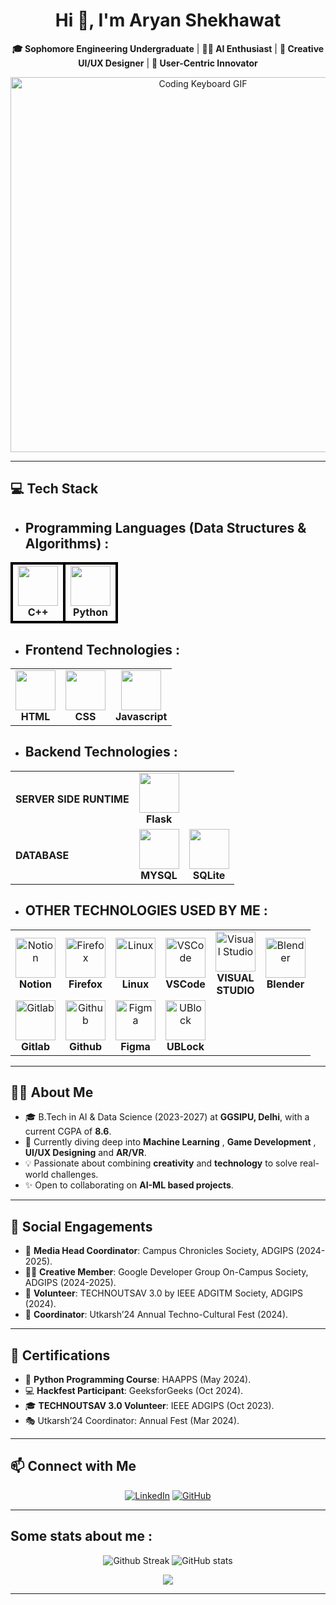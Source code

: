 <div align="center">

# Hi 👋, I'm Aryan Shekhawat  
**🎓 Sophomore Engineering Undergraduate** | **🧑‍💻 AI Enthusiast** | **🎨 Creative UI/UX Designer** | **🌟 User-Centric Innovator** 

</div>


<p align="center">
  <img src="https://mir-s3-cdn-cf.behance.net/project_modules/max_1200/10ad53152833127.6324a6a752551.gif" alt="Coding Keyboard GIF" width="600"/>
</p>

---

## 💻 Tech Stack  

</div>

- ## **Programming Languages (Data Structures & Algorithms)** : 

<div align="center">
<table>
<tr>
    <td align="center" style="border: 4px solid black;">
        <img height="64px" width="64px" src="https://isocpp.org/assets/images/cpp_logo.png"><br>
        <span><strong>C++</strong></span>
    </td>
    <td align="center" style="border: 4px solid black;">
        <img height="64px" width="64px" src="https://cdn.svgporn.com/logos/python.svg"><br>
        <span><strong>Python</strong></span>
    </td>
</tr>
</table>
</div>


- ## **Frontend Technologies** : 

<div align="center">
<table>
<tr>
    <td align="center">
        <img height="64px" width="64px" src="https://cdn.svgporn.com/logos/html-5.svg"><br>
        <span><strong>HTML</strong></span>
    </td>
    <td align="center">
        <img height="64px" width="64px" src="https://cdn.svgporn.com/logos/css-3.svg"><br>
        <span><strong>CSS</strong></span>
    </td>
    <td align="center">
        <img height="64px" width="64px" src="https://cdn.svgporn.com/logos/javascript.svg"><br>
        <span><strong>Javascript</strong></span>
    </td>
</tr>

</table>
</div>

* ## **Backend Technologies** : 

<div align="center">
<table>
<tr>
    <td align="left">
        <span><strong>SERVER SIDE RUNTIME</strong></span>
    </td>
    <td align="center">
        <img height="64px" width="64px" src="https://cdn.svgporn.com/logos/flask.svg"><br>
        <span><strong>Flask</strong></span>
    </td>
</tr>
<tr>
    <td align="left">
        <span><strong>DATABASE</strong><span>
    </td>
    <td align="center">
        <img height="64px" width="64px" src="https://cdn.svgporn.com/logos/mysql.svg"><br>
        <span><strong>MYSQL</strong></span>
    </td>
    <td align="center">
        <img height="64px" width="64px" src="https://cdn.svgporn.com/logos/sqlite.svg"><br>
        <span><strong>SQLite</strong></span>
    </td>
</tr>
</table>
</div>


* ## **OTHER TECHNOLOGIES USED BY ME** : 

<div align="center">
<table>
<tr>
    <td align="center">
        <img height="64px" width="64px" alt="Notion" src="https://cdn.svgporn.com/logos/notion-icon.svg"><br>
        <span><strong>Notion</strong></span>
    </td>
    <td align="center">
        <img height="64px" width="64px" alt="Firefox" src="https://cdn.svgporn.com/logos/firefox.svg"><br>
        <span><strong>Firefox</strong></span>
    </td>
    <td align="center">
        <img height="64px" width="64px" alt="Linux" src="https://cdn.svgporn.com/logos/linux-tux.svg"><br>
        <span><strong>Linux</strong></span>
    </td>
    <td align="center">
        <img height="64px" width="64px" alt="VSCode" src="https://cdn.svgporn.com/logos/visual-studio-code.svg"><br>
        <span><strong>VSCode</strong></span>
    </td>
    <td align="center">
        <img height="64px" width="64px" alt="Visual Studio" src="https://cdn.svgporn.com/logos/visual-studio.svg"><br>
        <span><strong>VISUAL<br>STUDIO</strong></span>
    </td>
    <td align="center">
        <img height="64px" width="64px" alt="Blender" src="https://cdn.svgporn.com/logos/blender.svg"><br>
        <span><strong>Blender</strong></span>
    </td>
</tr>
<tr>
    <td align="center">
        <img height="64px" width="64px" alt="Gitlab" src="https://cdn.svgporn.com/logos/gitlab.svg"><br>
        <span><strong>Gitlab</strong></span>
    </td>
    <td align="center">
        <img height="64px" width="64px" alt="Github" src="https://cdn.svgporn.com/logos/github-octocat.svg"><br>
        <span><strong>Github</strong></span>
    </td>
    <td align="center">
        <img height="64px" width="64px" alt="Figma" src="https://cdn.svgporn.com/logos/figma.svg"><br>
        <span><strong>Figma</strong></span>
    </td>
    <td align="center">
        <img height="64px" width="64px" alt="UBlock" src="https://upload.wikimedia.org/wikipedia/commons/thumb/0/05/UBlock_Origin.svg/1024px-UBlock_Origin.svg.png?20230326050327"><br>
        <span><strong>UBLock</strong></span>
    </td>
</tr>
</table>
</div>

---

## 👩‍💻 About Me  

- 🎓 B.Tech in AI & Data Science (2023-2027) at **GGSIPU, Delhi**, with a current CGPA of **8.6**.  
- 🌱 Currently diving deep into **Machine Learning** , **Game Development** , **UI/UX Designing** and **AR/VR**.  
- 💡 Passionate about combining **creativity** and **technology** to solve real-world challenges.  
- ✨ Open to collaborating on **AI-ML based projects**.  

---

## 🌟 Social Engagements

- 🎥 **Media Head Coordinator**: Campus Chronicles Society, ADGIPS (2024-2025).  
- 👩‍💻 **Creative Member**: Google Developer Group On-Campus Society, ADGIPS (2024-2025).  
- 🤝 **Volunteer**: TECHNOUTSAV 3.0 by IEEE ADGITM Society, ADGIPS (2024).
- 🎉 **Coordinator**: Utkarsh’24 Annual Techno-Cultural Fest (2024).

---

## 📜 Certifications

- 🐍 **Python Programming Course**: HAAPPS (May 2024).
- 💻 **Hackfest Participant**: GeeksforGeeks (Oct 2024).  
- 🎓 **TECHNOUTSAV 3.0 Volunteer**: IEEE ADGIPS (Oct 2023).
- 🎭 Utkarsh’24 Coordinator: Annual Fest (Mar 2024).

---

## 📫 Connect with Me  

<div align="center">

[![LinkedIn](https://img.shields.io/badge/LinkedIn-Aryan%20Shekhawat-blue?style=for-the-badge&logo=linkedin)](https://www.linkedin.com/in/aryan-shekhawat-bb26902b8)
[![GitHub](https://img.shields.io/badge/GitHub-AryanShekhawat-red?style=for-the-badge&logo=github)](https://github.com/Aryan-1947)

</div>

---

## Some stats about me :

<p align="center">
        <img alt="Github Streak" title="Streak Stats" src="https://streak-stats.demolab.com?user=Aryan-1947&theme=gotham&border_radius=5.0&date_format=j%20M%5B%20Y%5D&card_width=467">
        <img alt="GitHub stats" title="Overall Stats" src="https://github-readme-stats.vercel.app/api?username=Aryan-1947&show_icons=true&text_color=2aa889&bg_color=0c1014&icon_color=599cab&title_color=599cab">
        <br />
        <div align="center">
        <img src="https://github-profile-trophy.vercel.app/?username=Aryan-1947&theme=onedark&column=7&margin-w=12&margin-h=12&row=1">
        </div>
</p>

---

</div>
